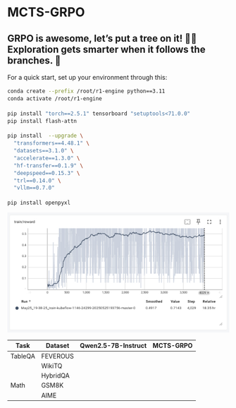 # MCTS-GRPO

## GRPO is awesome, let’s put a tree on it! 🌲🌟 Exploration gets smarter when it follows the branches. 🌱


For a quick start, set up your environment through this:
```sh
conda create --prefix /root/r1-engine python==3.11
conda activate /root/r1-engine

pip install "torch==2.5.1" tensorboard "setuptools<71.0.0"
pip install flash-attn

pip install  --upgrade \
  "transformers==4.48.1" \
  "datasets==3.1.0" \
  "accelerate==1.3.0" \
  "hf-transfer==0.1.9" \
  "deepspeed==0.15.3" \
  "trl==0.14.0" \
  "vllm==0.7.0"

pip install openpyxl
```


![Qwen2.5-7B, Trained on WikiTQ](trainer/screenshots.png)


| Task         | Dataset       | Qwen2.5-7B-Instruct | MCTS-GRPO  |
|--------------|---------------|---------------------|------------|
| TableQA      | FEVEROUS      |                     |            |
|              | WikiTQ        |                     |            |
|              | HybridQA      |                     |            |
| Math         | GSM8K         |                     |            |
|              | AIME          |                     |            |


